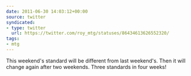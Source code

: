```yaml
---
date: 2011-06-30 14:03:12+00:00
source: twitter
syndicated:
- type: twitter
  url: https://twitter.com/roy_mtg/statuses/86434613626552320/
tags:
- mtg
---
```


This weekend's standard will be different from last weekend's. Then it will change again after two weekends. Three standards in four weeks!